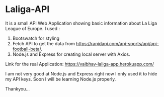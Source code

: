 # Laliga-API

It is a small API Web Application showing basic information about La Liga League of Europe.
I used :
1. Bootswatch for styling
2. Fetch API to get the data from https://rapidapi.com/api-sports/api/api-football-beta/.
3. Node.js and Express for creating local server with Axios.

Link for the real Application: https://vaibhav-laliga-app.herokuapp.com/

I am not very good at Node.js and Express right now I only used it to hide my API keys.
Soon I will be learning Node.js properly. 

Thankyou...
